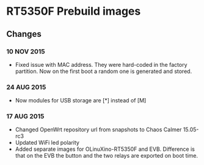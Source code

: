 # RT5350F Prebuild images

## Changes

### 10 NOV 2015

* Fixed issue with MAC address. They were hard-coded in the 
factory partition. Now on the first boot a random one is 
generated and stored.

### 24 AUG 2015

* Now modules for USB storage are [*] instead of [M]

### 17 AUG 2015

* Changed OpenWrt repository url from snapshots to Chaos Calmer 15.05-rc3
* Updated WiFi led polarity
* Added separate images for OLinuXino-RT5350F and EVB. Difference is that on
the EVB the button and the two relays are exported on boot time.
